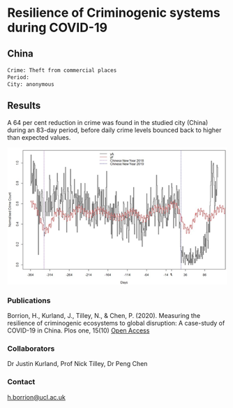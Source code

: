 # Resilience of Criminogenic systems during COVID-19
## China

```
Crime: Theft from commercial places
Period: 
City: anonymous
```

## Results
A 64 per cent reduction in crime was found in the studied city (China) during an 83-day period, before daily crime levels bounced back to higher than expected values.

![Image](./China_timeseries_commercial_theft.png)

### Publications

Borrion, H., Kurland, J., Tilley, N., & Chen, P. (2020). Measuring the resilience of criminogenic ecosystems to global disruption: A case-study of COVID-19 in China. Plos one, 15(10) [Open Access](https://journals.plos.org/plosone/article?id=10.1371/journal.pone.0240077)



### Collaborators

Dr Justin Kurland,  Prof Nick Tilley, Dr Peng Chen


### Contact

h.borrion@ucl.ac.uk

